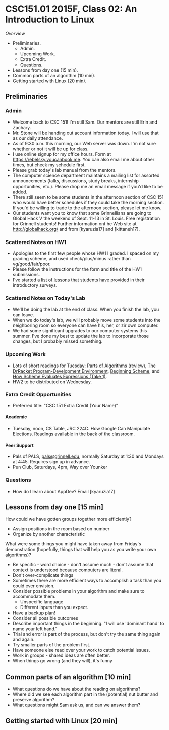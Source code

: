 CSC151.01 2015F, Class 02: An Introduction to Linux
===================================================

_Overview_

* Preliminaries.
    * Admin.
    * Upcoming Work.
    * Extra Credit.
    * Questions.
* Lessons from day one (15 min).
* Common parts of an algorithm (10 min).
* Getting started with Linux (20 min).

Preliminaries
-------------

### Admin

* Welcome back to CSC 151!  I'm still Sam.  Our mentors are still Erin 
  and Zachary.
* Mr. Stone will be handing out account information today.  I will use
  that as our daily attendance.
* As of 9:30 a.m. this morning, our Web server was down.  I'm not sure
  whether or not it will be up for class.  
* I use online signup for my office hours.  Form at
  <https://rebelsky.youcanbook.me>.  You can also email me about other
  times, but check my schedule first.
* Please grab today's lab manual from the mentors.
* The computer science department maintains a mailing list for assorted
  announcements (talks, discussions, study breaks, internship opportunities,
  etc.).  Please drop me an email message if you'd like to be added.  
* There still seem to be some students in the afternoon section of CSC 151
  who would have better schedules if they could take the morning section.
  If you'd be willing to trade to the afternoon section, please let
  me know.
* Our students want you to know that some Grinnellians are going to
  Global Hack V the weekend of Sept. 11-13 in St. Louis.  Free 
  registration for Grinnell students!  Further information ont he
  Web site at <http://globalhack.org/> and from
  [kyaruzia17] and [kittaneh17].

### Scattered Notes on HW1

* Apologies to the first few people whose HW1 I graded.  I spaced on my
  grading scheme, and used check/plus/minus rather than vg/good/fair/poor.
* Please follow the instructions for the form and title of the HW1
  submissions.
* I've started a [list of lessons](../handouts/lessons.html) that
  students have provided in their introductory surveys.

### Scattered Notes on Today's Lab

* We'll be doing the lab at the end of class.  When you finish the lab,
  you can leave.
* When we do today's lab, we will probably move some students into the
  neighboring room so everyone can have his, her, or zir own computer.
* We had some significant upgrades to our computer systems this summer.
  I've done my best to update the lab to incorporate those changes, but
  I probably missed something.  

### Upcoming Work

* Lots of short readings for Tuesday:
  [Parts of Algorithms](../readings/algorithms-reading.html) (review),
  [The DrRacket Program-Development Environment](../readings/drracket-reading.html),
  [Beginning Scheme](../readings/beginning-scheme-reading.html), and
  [How Scheme Evaluates Expressions (Take 1)](../readings/scheme-eval-1.html).
* HW2 to be distributed on Wednesday.

### Extra Credit Opportunities

* Preferred title: "CSC 151 Extra Credit (Your Name)"

#### Academic

* Tuesday, noon, CS Table, JRC 224C.  How Google Can Manipulate 
  Elections.  Readings available in the back of the classroom.

#### Peer Support

* Pals of PALS, pals@grinnell.edu, normally Saturday at 1:30
  and Mondays at 4:45.  Requires sign up in advance.
* Pun Club, Saturdays, 4pm, Way over Younker

### Questions

* How do I learn about AppDev?  Email [kyaruzia17] 

Lessons from day one [15 min]
-----------------------------

How could we have gotten groups together more efficiently?

* Assign positions in the room based on number
* Organize by another characteristic

What were some things you might have taken away from Friday's
demonstration (hopefully, things that will help you as you write
your own algorithms)?

* Be specific - word choice - don't assume much - don't assume that
  context is understood because computers are literal.
* Don't over-complicate things
* Sometimes there are more efficient ways to accomplish a task than
  you could ever envision.
* Consider possible problems in your algorithm and make sure to
  accommodate them.
    * Unspecific language
    * Different inputs than you expect.
* Have a backup plan!
* Consider all possible outcomes
* Describe important things in the beginning.  "I will use 'dominant
  hand' to name your left hand."
* Trial and error is part of the process, but don't try the same thing
  again and again.
* Try smaller parts of the problem first.
* Have someone else read over your work to catch potential issues.
* Work in groups - shared ideas are often better.
* When things go wrong (and they will), it's funny

Common parts of an algorithm [10 min]
-------------------------------------

* What questions do we have about the reading on algorithms?
* Where did we see each algorithm part in the (potential) nut butter and
  preserve algorithm?
* What questions might Sam ask us, and can we answer them?

Getting started with Linux [20 min]
-----------------------------------

